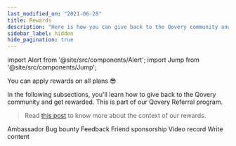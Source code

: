 ```yaml
---
last_modified_on: "2021-06-28"
title: Rewards
description: "Here is how you can give back to the Qovery community and get rewarded"
sidebar_label: hidden
hide_pagination: true
---
```


import Alert from '@site/src/components/Alert';
import Jump from '@site/src/components/Jump';

<Alert type="info">

You can apply rewards on all plans 😎

</Alert>

In the following subsections, you'll learn how to give back to the Qovery community and get rewarded. This is part of our Qovery Referral program.

> Read [this post][urls.qovery_billing_context] to know more about the context of our rewards.

<Jump to="/docs/community/reward/ambassador/">Ambassador</Jump>
<Jump to="/docs/community/reward/bug-bounty/">Bug bounty</Jump>
<Jump to="/docs/community/reward/feedback/">Feedback</Jump>
<Jump to="/docs/community/reward/friend-sponsorship/">Friend sponsorship</Jump>
<Jump to="/docs/community/reward/video-record/">Video record</Jump>
<Jump to="/docs/community/reward/write-content/">Write content</Jump>


[urls.qovery_billing_context]: https://www.qovery.com/blog/how-qovery-billing-works
